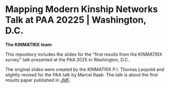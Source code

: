 # Mapping Modern Kinship Networks<br>Talk at PAA 20225 | Washington, D.C.
**The KINMATRIX team**

This repository includes the slides for the "first results from the KINMATRIX survey" talk presented at the PAA 2025 in Washington, D.C..

The original slides were created by the KINMATRIX P.I. Thomas Leopold and slightly revised for the PAA talk by Marcel Raab. The talk is about the first results paper published in [JMF](https://onlinelibrary.wiley.com/doi/10.1111/jomf.13049). 
